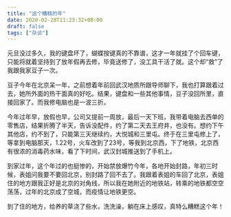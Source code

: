 ```yaml
---
title: "这个糟糕的年"
date: 2020-02-28T11:23:32+08:00
draft: false
tags: ["杂谈"]
---
```


元旦没过多久，我的键盘坏了，蝴蝶按键真的不靠谱，这才一年就挂了个回车键，只能将就着坚持到了放年假再去修，毕竟送修了，没工具干活了就。这个却“救”了我跟我家豆子一次。

豆子今年在北京呆一年，之前想着年前回武汉地质所跟导师聊下，我也打算跟着过去，她所外面的热干面真的好吃。结果，键盘和一些其他事情，豆子没回所里，直接回家了。而我修电脑也是一波三折。

今年过年早，放假也早，公司又提前一周放，最后一天下班，我带着电脑去西单的零售店，结果折腾了半天，告诉没配件，约了第二天去王府井，也没有。想约下午其他店，约不到了，只能第三天继续约，大悦城和三里屯。终于在三里屯修上了，等拿到电脑那天，1.22号，火车改到了23号，等我到北京西，下了地铁，北京西有很浓的消毒药水味，看了下时间，武汉封城推送到了手机上。

到家过年，这个年过的也挺惨的，开始禁放爆竹今年，各地开始封路，年初三时候，表姐问我要不要回北京，别封路了回不去了。我跟着表姐的车回了北京，表姐住的地方跟我正好是北京的对角线，所以我在她附近的地铁站，转乘的地铁都空空荡荡，过年的北京成了空城，而疫情让地铁更空。

到了住的地方，给养的草浇了些水，洗洗澡，躺在床上感叹，真特么糟糕这个年！
